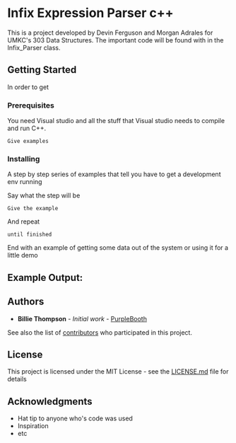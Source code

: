 # Infix Expression Parser c++

This is a project developed by Devin Ferguson and Morgan Adrales for UMKC's 303 Data Structures. The important code will be found with in the Infix_Parser class.

## Getting Started

In order to get

### Prerequisites

You need Visual studio and all the stuff that Visual studio needs to compile and run C++.

```
Give examples
```

### Installing

A step by step series of examples that tell you have to get a development env running

Say what the step will be

```
Give the example
```

And repeat

```
until finished
```

End with an example of getting some data out of the system or using it for a little demo

## Example Output:

## Authors

* **Billie Thompson** - *Initial work* - [PurpleBooth](https://github.com/PurpleBooth)

See also the list of [contributors](https://github.com/your/project/contributors) who participated in this project.

## License

This project is licensed under the MIT License - see the [LICENSE.md](LICENSE.md) file for details

## Acknowledgments

* Hat tip to anyone who's code was used
* Inspiration
* etc

  
